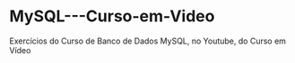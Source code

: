 # MySQL---Curso-em-Video
Exercícios do Curso de Banco de Dados MySQL, no Youtube, do Curso em Vídeo
